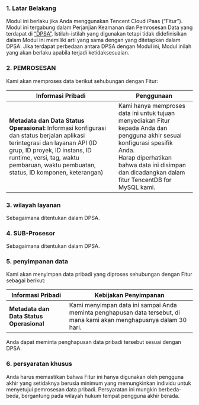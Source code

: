 
### 1\. Latar Belakang

Modul ini berlaku jika Anda menggunakan Tencent Cloud iPaas (“Fitur”). Modul ini tergabung dalam Perjanjian Keamanan dan Pemrosesan Data yang terdapat di [“DPSA”](https://intl.cloud.tencent.com/document/product/301/17347). Istilah-istilah yang digunakan tetapi tidak didefinisikan dalam Modul ini memiliki arti yang sama dengan yang ditetapkan dalam DPSA. Jika terdapat perbedaan antara DPSA dengan Modul ini, Modul inilah yang akan berlaku apabila terjadi ketidaksesuaian.

### 2\. PEMROSESAN

Kami akan memproses data berikut sehubungan dengan Fitur:

| **Informasi Pribadi** | **Penggunaan** |
| ------------------------------------------------------------ | ------------------------------------------------------------ |
| **Metadata dan Data Status Operasional:** Informasi konfigurasi dan status berjalan aplikasi terintegrasi dan layanan API (ID grup, ID proyek, ID instans, ID runtime, versi, tag, waktu pembaruan, waktu pembuatan, status, ID komponen, keterangan) | Kami hanya memproses data ini untuk tujuan menyediakan Fitur kepada Anda dan pengguna akhir sesuai konfigurasi spesifik Anda.<br>Harap diperhatikan bahwa data ini disimpan dan dicadangkan dalam fitur TencentDB for MySQL kami. |

### 3\. wilayah layanan

Sebagaimana ditentukan dalam DPSA.

### 4\. SUB-Prosesor

Sebagaimana ditentukan dalam DPSA. 

### 5\. penyimpanan data

Kami akan menyimpan data pribadi yang diproses sehubungan dengan Fitur sebagai berikut:

| **Informasi Pribadi**     | **Kebijakan Penyimpanan**  |
| ---------------------------------------- | ------------------------------------------------------------ |
| **Metadata dan Data Status Operasional** | Kami menyimpan data ini sampai Anda meminta penghapusan data tersebut, di mana kami akan menghapusnya dalam 30 hari. |

Anda dapat meminta penghapusan data pribadi tersebut sesuai dengan DPSA.

### 6\. persyaratan khusus

Anda harus memastikan bahwa Fitur ini hanya digunakan oleh pengguna akhir yang setidaknya berusia minimum yang memungkinkan individu untuk menyetujui pemrosesan data pribadi. Persyaratan ini mungkin berbeda-beda, bergantung pada wilayah hukum tempat pengguna akhir berada.
